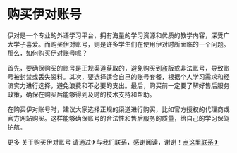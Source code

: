 # 购买伊对账号

伊对是一个专业的外语学习平台，拥有海量的学习资源和优质的教学内容，深受广大学子喜爱。而购买伊对账号，则是许多学生们在使用伊对时所面临的一个问题。那么，如何购买伊对账号呢？

首先，要确保购买的账号是正规渠道获取的，避免购买到盗版或非法账号，导致账号被封禁或丢失资料。其次，要选择适合自己的账号套餐，根据个人学习需求和经济实力进行选择，避免浪费和不必要的支出。最后，购买前一定要了解好售后服务政策，确保在购买后能够得到及时的技术支持和帮助。

在购买伊对账号时，建议大家选择正规的渠道进行购买，比如官方授权的代理商或官方网站购买。这样能够确保账号的合法性和售后服务的质量，给自己的学习保驾护航。

更多 关于购买伊对账号 请通过✈与我们联系，感谢阅读，谢谢！[点这里联系✈](https://ss.k02.cc)